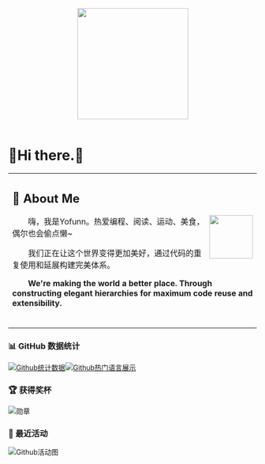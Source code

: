 <div align="center">
<!-- 主页作者Paper-JXL，感谢大佬提供教程 https://github.com/Peter-JXL/Peter-JXL -->
<!-- knock code pictures 敲代码的图片 -->
<picture>
    <source media="(prefers-color-scheme: dark)" srcset="https://cdn.jsdelivr.net/gh/sun0225SUN/sun0225SUN/assets/images/coding.gif" />
    <source media="(prefers-color-scheme: light)" srcset="https://cdn.jsdelivr.net/gh/sun0225SUN/sun0225SUN/assets/images/developer.svg" height="225px" />
    <img src="https://cdn.jsdelivr.net/gh/sun0225SUN/sun0225SUN/assets/images/coding.gif" />
</picture>
  
<!-- for beauty 留个空行好看点 -->

<div>&nbsp;</div>

</div>

# 🙋Hi there.👋

<table>
  
<tr><td>
  
## 🤺 About Me

<img align="right" width="88" src="https://avatars.githubusercontent.com/u/77729084?s=400&u=54a61e7f5ce259276c9045582a2e78258fb30907&v=4" />

<p>&emsp;&emsp;嗨，我是Yofunn。热爱编程、阅读、运动、美食，偶尔也会偷点懒~</p>
<!-- <p>&emsp;&emsp;lvlvlv</p> -->
<!-- <p>&emsp;&emsp; 个人号：<a href="" target="_blank"> YOFUNN </a></p> -->
<p>&emsp;&emsp;我们正在让这个世界变得更加美好，通过代码的重复使用和延展构建完美体系。</p>
<p>&emsp;&emsp;<strong>We're making the world a better place. Through constructing elegant hierarchies for maximum code reuse and extensibility.</strong></p>
<!-- for beauty 留个空行好看点 -->
<div>&nbsp;</div>
</td></tr>
</table>

### 📊 GitHub 数据统计

[![Github统计数据](https://github-readme-stats.vercel.app/api?username=DreammStill&show_icons=true&hide=stars&locale=cn&hide_title=false&include_all_commits=true&theme=buefy)](https://github.com/anuraghazra/github-readme-stats)[![Github热门语言展示](https://github-readme-stats.vercel.app/api/top-langs/?username=DreammStill&theme=graywhite&layout=compact&card_width=450&locale=cn&hide=)](https://github.com/anuraghazra/github-readme-stats)

### 🏆 获得奖杯

![勋章](https://github-profile-trophy.vercel.app/?username=DreammStill)

### 🥳 最近活动
![Github活动图](https://github-readme-activity-graph.vercel.app/graph?username=DreammStill)

<!-- [![Star History Chart](https://api.star-history.com/svg?repos=DreammStill/DreammStill&type=Timeline)](https://github.com/DreammStill) -->


<!--
**DreammStill/DreammStill** is a ✨ _special_ ✨ repository because its `README.md` (this file) appears on your GitHub profile.

Here are some ideas to get you started:

- 🔭 I’m currently working on ...
- 🌱 I’m currently learning ...
- 👯 I’m looking to collaborate on ...
- 🤔 I’m looking for help with ...
- 💬 Ask me about ...
- 📫 How to reach me: ...
- 😄 Pronouns: ...
- ⚡ Fun fact: ...
-->
